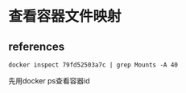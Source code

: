 # 查看容器文件映射

## references



```
docker inspect 79fd52503a7c | grep Mounts -A 40
```

先用docker ps查看容器id